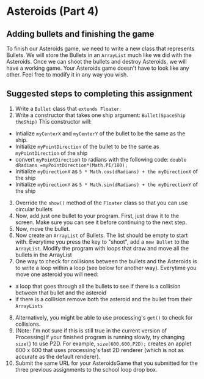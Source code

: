 Asteroids (Part 4) 
==================
Adding bullets and finishing the game
-------------------------------------
To finish our Asteroids game, we need to write a new class that represents Bullets. We will store the Bullets in an `ArrayList` much like we did with the Asteroids. Once we can shoot the bullets and destroy Asteroids, we will have a working game. Your Asteroids game doesn't have to look like any other. Feel free to modify it in any way you wish.

Suggested steps to completing this assignment
---------------------------------------------

1. Write a `Bullet` class that `extends Floater`. 
2. Write a constructor that takes one ship argument: `Bullet(SpaceShip theShip)` This constructor will:
  - Intialize `myCenterX` and `myCenterY` of the bullet to be the same as the ship.
  - Initialize `myPointDirection` of the bullet to be the same as `myPointDirection` of the ship
  - convert `myPointDirectio`n to radians with the following code: `double dRadians =myPointDirection*(Math.PI/180);`
  - Initialize `myDirectionX` as `5 * Math.cos(dRadians) + the myDirectionX` of the ship
  - Initialize `myDirectionY` as `5 * Math.sin(dRadians) + the myDirectionY` of the ship
3. Override the `show()` method of the `Floater` class so that you can use circular bullets
4. Now, add just one bullet to your program. First, just draw it to the screen. Make sure you can see it before continuing to the next step.
5. Now, move the bullet.
6. Now create an `ArrayList` of Bullets. The list should be empty to start with. Everytime you press the key to "shoot", add a `new Bullet` to the `ArrayList`. Modify the program with loops that draw and move all the bullets in the ArrayList
7. One way to check for collisions between the bullets and the Asteroids is to write a loop within a loop (see below for another way). Everytime you move one asteroid you will need:
  - a loop that goes through all the bullets to see if there is a collision between that bullet and the asteroid
  - if there is a collision remove both the asteroid and the bullet from their `ArrayLists`
8. Alternatively, you might be able to use processing's `get()` to check for collisions.
9. (Note: I'm not sure if this is still true in the current version of Processing)If your finished program is running slowly, try changing `size(`) to use P2D. For example, `size(600,600,P2D);` creates an applet 600 x 600 that uses processing's fast 2D renderer (which is not as accurate as the default renderer).
10. Submit the same URL for your AsteroidsGame that you submitted for the three previous assignments to the school loop drop box.


 
